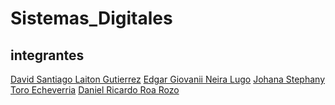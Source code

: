 # Sistemas_Digitales
## integrantes
[David Santiago Laiton Gutierrez](https://github.com/dslaitong)
[Edgar Giovanii Neira Lugo](https://)
[Johana Stephany Toro Echeverria](https://)
[Daniel Ricardo Roa Rozo](https://)